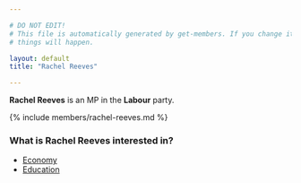 ```yaml
---

# DO NOT EDIT!
# This file is automatically generated by get-members. If you change it, bad
# things will happen.

layout: default
title: "Rachel Reeves"

---
```


**Rachel Reeves** is an MP in the **Labour** party.

{% include members/rachel-reeves.md %}

### What is Rachel Reeves interested in?


* [Economy](/interests/economy.html)
* [Education](/interests/education.html)
